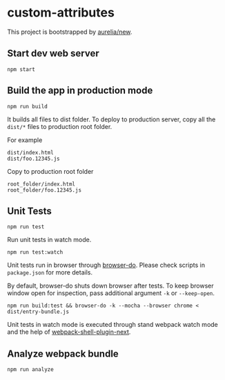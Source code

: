 # custom-attributes

This project is bootstrapped by [aurelia/new](https://github.com/aurelia/new).

## Start dev web server

    npm start

## Build the app in production mode

    npm run build

It builds all files to dist folder. To deploy to production server, copy all the `dist/*` files to production root folder.

For example
```
dist/index.html
dist/foo.12345.js
```
Copy to production root folder
```
root_folder/index.html
root_folder/foo.12345.js
```

## Unit Tests

    npm run test

Run unit tests in watch mode.

    npm run test:watch

Unit tests run in browser through [browser-do](https://github.com/3cp/browser-do). Please check scripts in `package.json` for more details.

By default, browser-do shuts down browser after tests. To keep browser window open for inspection, pass additional argument `-k` or `--keep-open`.

    npm run build:test && browser-do -k --mocha --browser chrome < dist/entry-bundle.js

Unit tests in watch mode is executed through stand webpack watch mode and the help of [webpack-shell-plugin-next](https://github.com/s00d/webpack-shell-plugin-next).

## Analyze webpack bundle

    npm run analyze
